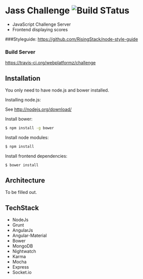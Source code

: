 # Jass Challenge ![Build STatus](https://travis-ci.org/webplatformz/challenge.svg?branch=master)
- JavaScript Challenge Server 
- Frontend displaying scores


###Styleguide: 
https://github.com/RisingStack/node-style-guide

### Build Server
https://travis-ci.org/webplatformz/challenge

## Installation
You only need to have node.js and bower installed. 

Installing node.js: 

See http://nodejs.org/download/


Install bower: 
```sh
$ npm install -g bower
```
Install node modules:
```sh
$ npm install
```

Install frontend dependencies: 
```sh
$ bower install
```

## Architecture
To be filled out.
## TechStack
- NodeJs
- Grunt
- AngularJs
- Angular-Material
- Bower
- MongoDB
- Nightwatch
- Karma
- Mocha
- Express
- Socket.io
